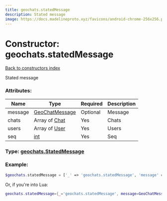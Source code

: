 ```yaml
---
title: geochats.statedMessage
description: Stated message
image: https://docs.madelineproto.xyz/favicons/android-chrome-256x256.png
---
```

# Constructor: geochats.statedMessage  
[Back to constructors index](index.md)



Stated message

### Attributes:

| Name     |    Type       | Required | Description |
|----------|---------------|----------|-------------|
|message|[GeoChatMessage](../types/GeoChatMessage.md) | Optional|Message|
|chats|Array of [Chat](../types/Chat.md) | Yes|Chats|
|users|Array of [User](../types/User.md) | Yes|Users|
|seq|[int](../types/int.md) | Yes|Seq|



### Type: [geochats.StatedMessage](../types/geochats.StatedMessage.md)


### Example:

```php
$geochats.statedMessage = ['_' => 'geochats.statedMessage', 'message' => GeoChatMessage, 'chats' => [Chat, Chat], 'users' => [User, User], 'seq' => int];
```  


Or, if you're into Lua:

```lua
geochats.statedMessage={_='geochats.statedMessage', message=GeoChatMessage, chats={Chat}, users={User}, seq=int}

```


